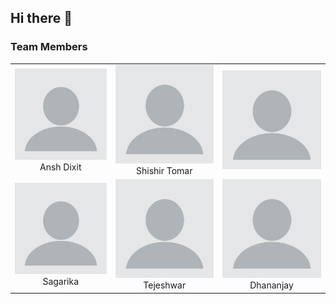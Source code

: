 ## Hi there 👋

<!--

**Here are some ideas to get you started:**

🙋‍♀️ A short introduction - what is your organization all about?
🌈 Contribution guidelines - how can the community get involved?
👩‍💻 Useful resources - where can the community find your docs? Is there anything else the community should know?
🍿 Fun facts - what does your team eat for breakfast?
🧙 Remember, you can do mighty things with the power of [Markdown](https://docs.github.com/github/writing-on-github/getting-started-with-writing-and-formatting-on-github/basic-writing-and-formatting-syntax)
-->


### Team Members

| | | |
|:-------------------------:|:-------------------------:|:-------------------------:|
|<img width="1604" alt="Ansh Dixit" src="https://github.com/SIH-2023-Team-Snowden/.github/blob/main/blank-profile-picture.png">  Ansh Dixit |  <img width="1604" alt="Shishir Tomar" src="https://github.com/SIH-2023-Team-Snowden/.github/blob/main/blank-profile-picture.png"> Shishir Tomar |<img width="1604" alt="Riya Saxena" src="https://github.com/SIH-2023-Team-Snowden/.github/blob/main/blank-profile-picture.png">|
|<img width="1604" alt="Sagarika" src="https://github.com/SIH-2023-Team-Snowden/.github/blob/main/blank-profile-picture.png">  Sagarika |  <img width="1604" alt="Tejeshwar" src="https://github.com/SIH-2023-Team-Snowden/.github/blob/main/blank-profile-picture.png"> Tejeshwar |<img width="1604" alt="Dhananjay" src="https://github.com/SIH-2023-Team-Snowden/.github/blob/main/blank-profile-picture.png"> Dhananjay|

